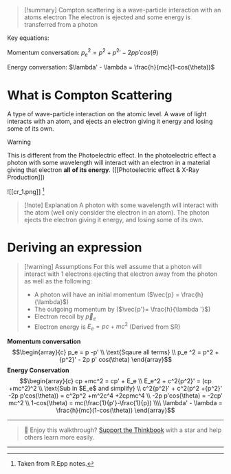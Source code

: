 
>[!summary] 
Compton scattering is a wave-particle interaction with an atoms electron
The electron is ejected and some energy is transferred from a photon 
>
Key equations:
>
Momentum conversation:
$p_e ^2 = p^2 + {p^2}' - 2p p' cos(\theta)$
>
Energy conversation:
$\lambda' - \lambda = \frac{h}{mc}(1-cos(\theta))$

# What is Compton Scattering
A type of wave-particle interaction on the atomic level. A wave of light interacts with an atom, and ejects an electron giving it energy and losing some of its own.

>[!warning]
This is different from the Photoelectric effect. In the photoelectric effect a photon with some wavelength will interact with an electron in a material giving that electron **all** **of its energy**. ([[Photoelectric effect & X-Ray Production]])

![[cr_1.png]]
[^1]
>[!note] Explanation
A photon with some wavelength will interact with the atom (well only consider the electron in an atom). 
The photon ejects the electron giving it energy, and losing some of its own.

# Deriving an expression
>[!warning] Assumptions
For this well assume that a photon will interact with 1 electrons ejecting that electron away from the photon as well as the following:
>
>- A photon will have an initial momentum ($\vec{p} = \frac{h}{\lambda}$) 
>- The outgoing momentum by ($\vec{p'}= \frac{h}{\lambda '}$) 
>- Electron recoil by $\vec{p}_e$
> - Electron energy is $E_e = pc +mc^2$ (Derived from SR)

**Momentum conversation** 
$$\begin{array}{c} 
p_e = p -p' \\ 
\text{Sqaure all terms} \\ 
p_e ^2 = p^2 + {p^2}' - 2p p' cos(\theta)
\end{array}$$
**Energy Conservation**  
$$\begin{array}{c} 
cp +mc^2 = cp' + E_e \\ 
E_e^2 + c^2{p^2}' = (cp +mc^2)^2 \\ 
\text{Sub in $E_e$ and simplify} \\ 
c^2{p^2}' + c^2(p^2 +{p^2}' -2p p'cos(\theta)) = c^2p^2 +m^2c^4 +2cpmc^4 \\ 
-2p p'cos(\theta) = -2cp' mc^2 \\ 
1-cos(\theta) = mc(\frac{1}{p'}-\frac{1}{p}) \\\\
\lambda' - \lambda = \frac{h}{mc}(1-cos(\theta))
\end{array}$$


[^1]: Taken from R.Epp notes.


---

> 🧠 Enjoy this walkthrough? [Support the Thinkbook](https://github.com/rajeevphysics/Thinkbook) with a star and help others learn more easily.

---

